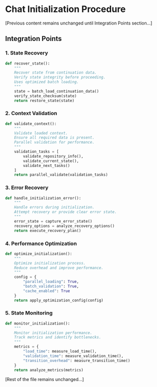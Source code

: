 # Chat Initialization Procedure

[Previous content remains unchanged until Integration Points section...]

## Integration Points

### 1. State Recovery
```python
def recover_state():
    """
    Recover state from continuation data.
    Verify state integrity before proceeding.
    Uses optimized batch loading.
    """
    state = batch_load_continuation_data()
    verify_state_checksum(state)
    return restore_state(state)
```

### 2. Context Validation
```python
def validate_context():
    """
    Validate loaded context.
    Ensure all required data is present.
    Parallel validation for performance.
    """
    validation_tasks = [
        validate_repository_info(),
        validate_current_state(),
        validate_next_tasks()
    ]
    return parallel_validate(validation_tasks)
```

### 3. Error Recovery
```python
def handle_initialization_error():
    """
    Handle errors during initialization.
    Attempt recovery or provide clear error state.
    """
    error_state = capture_error_state()
    recovery_options = analyze_recovery_options()
    return execute_recovery_plan()
```

### 4. Performance Optimization
```python
def optimize_initialization():
    """
    Optimize initialization process.
    Reduce overhead and improve performance.
    """
    config = {
        "parallel_loading": True,
        "batch_validation": True,
        "cache_enabled": True
    }
    return apply_optimization_config(config)
```

### 5. State Monitoring
```python
def monitor_initialization():
    """
    Monitor initialization performance.
    Track metrics and identify bottlenecks.
    """
    metrics = {
        "load_time": measure_load_time(),
        "validation_time": measure_validation_time(),
        "transition_overhead": measure_transition_time()
    }
    return analyze_metrics(metrics)
```

[Rest of the file remains unchanged...]